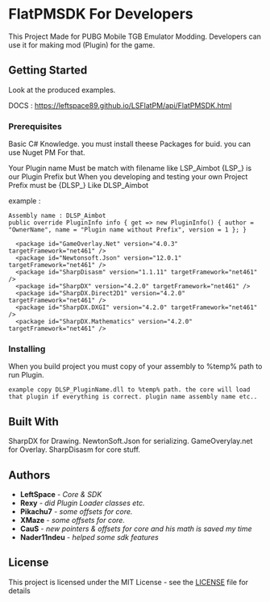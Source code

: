 # FlatPMSDK For Developers

This Project Made for PUBG Mobile TGB Emulator Modding.
Developers can use it for making mod (Plugin) for the game.

## Getting Started

Look at the produced examples.

DOCS : https://leftspace89.github.io/LSFlatPM/api/FlatPMSDK.html

### Prerequisites

Basic C# Knowledge. you must install theese Packages for buid. you can use Nuget PM For that.

Your Plugin name Must be match with filename like LSP_Aimbot {LSP_} is our Plugin Prefix but When you developing and testing your own Project Prefix must be {DLSP_} Like DLSP_Aimbot

example : 
```
Assembly name : DLSP_Aimbot
public override PluginInfo info { get => new PluginInfo() { author = "OwnerName", name = "Plugin name without Prefix", version = 1 }; }
```

```
  <package id="GameOverlay.Net" version="4.0.3" targetFramework="net461" />
  <package id="Newtonsoft.Json" version="12.0.1" targetFramework="net461" />
  <package id="SharpDisasm" version="1.1.11" targetFramework="net461" />
  <package id="SharpDX" version="4.2.0" targetFramework="net461" />
  <package id="SharpDX.Direct2D1" version="4.2.0" targetFramework="net461" />
  <package id="SharpDX.DXGI" version="4.2.0" targetFramework="net461" />
  <package id="SharpDX.Mathematics" version="4.2.0" targetFramework="net461" />
```

### Installing

When you build project you must copy of your assembly to %temp% path to run Plugin.
```
example copy DLSP_PluginName.dll to %temp% path. the core will load that plugin if everything is correct. plugin name assembly name etc..
```


## Built With

SharpDX for Drawing.
NewtonSoft.Json for serializing.
GameOverylay.net for Overlay.
SharpDisasm for core stuff.


## Authors

* **LeftSpace** - *Core & SDK* 
* **Rexy** - *did Plugin Loader classes etc.*
* **Pikachu7** - *some offsets for core.*
* **XMaze** - *some offsets for core.*
* **CauS** - *new pointers & offsets for core and his math is saved my time*
* **Nader11ndeu** - *helped some sdk features*
## License

This project is licensed under the MIT License - see the [LICENSE](LICENSE) file for details

